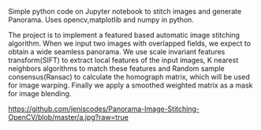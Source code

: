 Simple python code on Jupyter notebook to stitch images and generate Panorama. Uses opencv,matplotlib and numpy in python. 

The project is to implement a featured based automatic image stitching algorithm. When we input two images with overlapped fields, we expect to obtain a wide seamless panorama.
We use scale invariant features transform(SIFT) to extract local features of the input images, K nearest neighbors algorithms to match these features and Random sample consensus(Ransac) to calculate the homograph matrix, which will be used for image warping. Finally we apply a smoothed weighted matrix as a mask for image blending.

https://github.com/jeniscodes/Panorama-Image-Stitching-OpenCV/blob/master/a.jpg?raw=true

